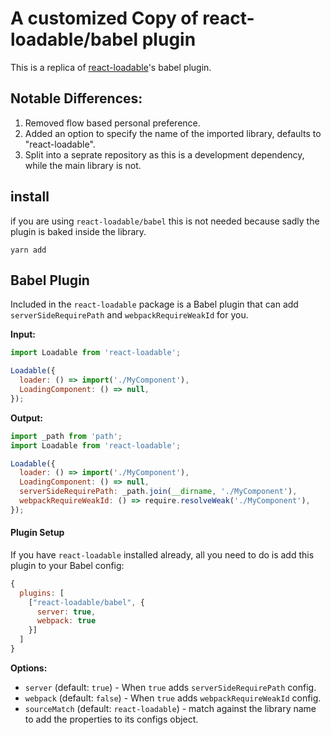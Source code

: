 # A customized Copy of react-loadable/babel plugin

This is a replica of [react-loadable](https://github.com/thejameskyle/react-loadable)'s babel plugin.

## Notable Differences:
1. Removed flow based personal preference.
2. Added an option to specify the name of the imported library, defaults to "react-loadable".
3. Split into a seprate repository as this is a development dependency, while the main library is not.

## install

if you are using `react-loadable/babel` this is not needed because sadly the plugin is baked inside the library.

```
yarn add 
```

## Babel Plugin

Included in the `react-loadable` package is a Babel plugin that can add
`serverSideRequirePath` and `webpackRequireWeakId` for you.

**Input:**

```js
import Loadable from 'react-loadable';

Loadable({
  loader: () => import('./MyComponent'),
  LoadingComponent: () => null,
});
```

**Output:**

```js
import _path from 'path';
import Loadable from 'react-loadable';

Loadable({
  loader: () => import('./MyComponent'),
  LoadingComponent: () => null,
  serverSideRequirePath: _path.join(__dirname, './MyComponent'),
  webpackRequireWeakId: () => require.resolveWeak('./MyComponent'),
});
```

#### Plugin Setup

If you have `react-loadable` installed already, all you need to do is add this
plugin to your Babel config:

```js
{
  plugins: [
    ["react-loadable/babel", {
      server: true,
      webpack: true
    }]
  ]
}
```

**Options:**

- `server` (default: `true`) - When `true` adds `serverSideRequirePath` config.
- `webpack` (default: `false`) - When `true` adds `webpackRequireWeakId` config.
- `sourceMatch` (default: `react-loadable`) - match against the library name to add the properties to its configs object.



